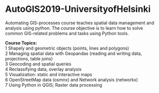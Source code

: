 # AutoGIS2019-UniversityofHelsinki
Automating GIS-processes course teaches spatial data management and analysis using python. The course objective is to learn how to solve common GIS-related problems and tasks using Python tools.

**Course Topics:**<br>
1 	Shapely and geometric objects (points, lines and polygons)<br>
2 	Managing spatial data with Geopandas (reading and writing data, projections, table joins)<br>
3 	Geocoding and spatial queries<br>
4 	Reclassifying data, overlay analysis<br>
5 	Visualization: static and interactive maps<br>
6 	OpenStreetMap data (osmnx) and Network analysis (networkx)<br>
7 	Using Python in QGIS; Raster data processing<br>

